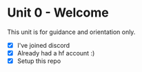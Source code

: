 # Unit 0 - Welcome

This unit is for guidance and orientation only.

- [x] I've joined discord
- [x] Already had a hf account :)
- [x] Setup this repo